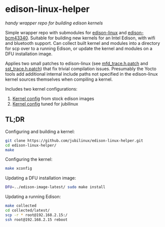 # edison-linux-helper

*handy wrapper repo for building edison kernels*

Simple wrapper repo with submodules for [edison-linux](https://github.com/01org/edison-linux/) and [edison-bcm43340](https://github.com/01org/edison-bcm43340/).
Suitable for building new kernels for an Intel Edison, with wifi and bluetooth support.
Can collect built kernel and modules into a directory for scp over to a running Edison, or update the kernel and modules on a DFU installation image.

Applies two small patches to edison-linux (see [mfd_trace.h.patch](mfd_trace.h.patch) and [sst_trace.h.patch](sst_trace.h.patch)) that fix trivial compilation issues.
Presumably the Yocto tools add additional internal include paths not specified in the edison-linux kernel sources themselves when compiling a kernel.

Includes two kernel configurations:

1.  [Kernel config](edison-default-kernel.config) from stock edison images
2.  [Kernel config](jublinux-kernel.config) tuned for jubilinux


## TL;DR

Configuring and building a kernel:

```bash
git clone https://github.com/jubilinux/edison-linux-helper.git
cd edison-linux-helper/
make
```

Configuring the kernel:

```bash
make xconfig
```


Updating a DFU installation image:

```bash
DFU=../edison-image-latest/ sudo make install
```

Updating a running Edison:

```bash
make collected
cd collected/latest/
scp -r * root@192.168.2.15:/
ssh root@192.168.2.15 reboot
```
